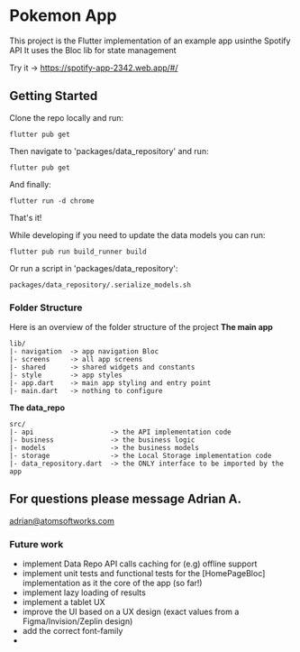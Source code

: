
# Pokemon App

This project is the Flutter implementation of an example app usinthe Spotify API
It uses the Bloc lib for state management

Try it -> https://spotify-app-2342.web.app/#/
## Getting Started

Clone the repo locally and run:

```
flutter pub get
```
Then navigate to 'packages/data_repository' and run:
```
flutter pub get
```
And finally:
```
flutter run -d chrome
```
That's it!

While developing if you need to update the data models you can run:
```
flutter pub run build_runner build
```
Or run a script in 'packages/data_repository':
```
packages/data_repository/.serialize_models.sh
```

### Folder Structure
Here is an overview of the folder structure of the project
**The main app**
```
lib/
|- navigation  -> app navigation Bloc 
|- screens     -> all app screens
|- shared      -> shared widgets and constants
|- style       -> app styles 
|- app.dart    -> main app styling and entry point
|- main.dart   -> nothing to configure
```
**The data_repo**
```
src/
|- api                   -> the API implementation code
|- business              -> the business logic
|- models                -> the business models
|- storage               -> the Local Storage implementation code 
|- data_repository.dart  -> the ONLY interface to be imported by the app

```

## For questions please message Adrian A.
adrian@atomsoftworks.com

### Future work
- implement Data Repo API calls caching for (e.g) offline support
- implement unit tests and functional tests for the [HomePageBloc] implementation as it the core of the app (so far!)
- implement lazy loading of results 
- implement a tablet UX
- improve the UI based on a UX design (exact values from a Figma/Invision/Zeplin design)
- add the correct font-family 
- 